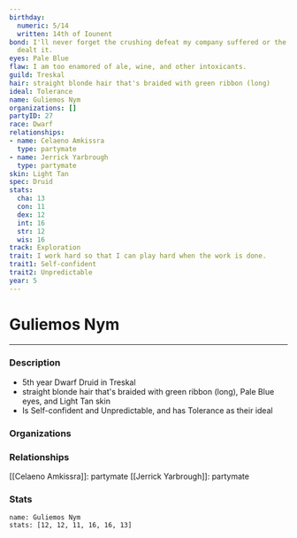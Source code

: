 ```yaml
---
birthday:
  numeric: 5/14
  written: 14th of Iounent
bond: I'll never forget the crushing defeat my company suffered or the enemies who
  dealt it.
eyes: Pale Blue
flaw: I am too enamored of ale, wine, and other intoxicants.
guild: Treskal
hair: straight blonde hair that's braided with green ribbon (long)
ideal: Tolerance
name: Guliemos Nym
organizations: []
partyID: 27
race: Dwarf
relationships:
- name: Celaeno Amkissra
  type: partymate
- name: Jerrick Yarbrough
  type: partymate
skin: Light Tan
spec: Druid
stats:
  cha: 13
  con: 11
  dex: 12
  int: 16
  str: 12
  wis: 16
track: Exploration
trait: I work hard so that I can play hard when the work is done.
trait1: Self-confident
trait2: Unpredictable
year: 5
---
```

# Guliemos Nym
---
### Description
- 5th year Dwarf Druid in Treskal
- straight blonde hair that's braided with green ribbon (long), Pale Blue eyes, and Light Tan skin
- Is Self-confident and Unpredictable, and has Tolerance as their ideal

### Organizations
### Relationships
[[Celaeno Amkissra]]: partymate
[[Jerrick Yarbrough]]: partymate
### Stats
```statblock
name: Guliemos Nym
stats: [12, 12, 11, 16, 16, 13]
```